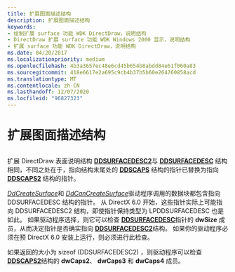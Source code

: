 ```yaml
---
title: 扩展图面描述结构
description: 扩展图面描述结构
keywords:
- 绘制扩展 surface 功能 WDK DirectDraw，说明结构
- DirectDraw 扩展 surface 功能 WDK Windows 2000 显示，说明结构
- 扩展 surface 功能 WDK DirectDraw，说明结构
ms.date: 04/20/2017
ms.localizationpriority: medium
ms.openlocfilehash: 4b3a3657ec48e6cd45b654b8abdd84e61f060a83
ms.sourcegitcommit: 418e6617e2a695c9cb4b37b5b60e264760858acd
ms.translationtype: MT
ms.contentlocale: zh-CN
ms.lasthandoff: 12/07/2020
ms.locfileid: "96827323"
---
```

# <a name="extended-surface-description-structure"></a>扩展图面描述结构


## <span id="ddk_extended_surface_description_structure_gg"></span><span id="DDK_EXTENDED_SURFACE_DESCRIPTION_STRUCTURE_GG"></span>


扩展 DirectDraw 表面说明结构 [**DDSURFACEDESC2**](/previous-versions/windows/hardware/drivers/ff550340(v=vs.85))与 [**DDSURFACEDESC**](/previous-versions/windows/hardware/drivers/ff550339(v=vs.85)) 结构相同，不同之处在于，指向结构末尾处的 [**DDSCAPS**](/previous-versions/windows/hardware/drivers/ff550286(v=vs.85)) 结构的指针已替换为指向 [**DDSCAPS2**](/previous-versions/windows/hardware/drivers/ff550292(v=vs.85)) 结构的指针。

[*DdCreateSurface*](/previous-versions/windows/hardware/drivers/ff549263(v=vs.85))和 [*DdCanCreateSurface*](/previous-versions/windows/hardware/drivers/ff549213(v=vs.85))驱动程序调用的数据块都包含指向 DDSURFACEDESC 结构的指针。 从 DirectX 6.0 开始，这些指针实际上可能指向 DDSURFACEDESC2 结构，即使指针保持类型为 LPDDSURFACEDESC 也是如此。 如果驱动程序选择，则它可以检查 [**DDSURFACEDESC**](/previous-versions/windows/hardware/drivers/ff550339(v=vs.85))指针的 **dwSize** 成员，从而决定指针是否确实指向 [**DDSURFACEDESC2**](/previous-versions/windows/hardware/drivers/ff550340(v=vs.85))结构。 如果你的驱动程序必须在预 DirectX 6.0 安装上运行，则必须进行此检查。

如果返回的大小为 sizeof (DDSURFACEDESC2) ，则驱动程序可以检查 [**DDSCAPS2**](/previous-versions/windows/hardware/drivers/ff550292(v=vs.85))结构的 **dwCaps2**、 **dwCaps3** 和 **dwCaps4** 成员。

 

